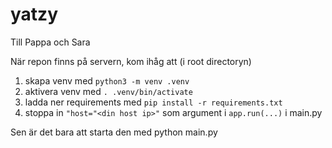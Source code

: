 # yatzy
Till Pappa och Sara

När repon finns på servern, kom ihåg att (i root directoryn)
1. skapa venv med
    ```python3 -m venv .venv```
2. aktivera venv med
    ```. .venv/bin/activate```
3. ladda ner requirements med
    ```pip install -r requirements.txt```
4. stoppa in ``"host="<din host ip>"`` som argument i ``app.run(...)`` i main.py

Sen är det bara att starta den med python main.py

